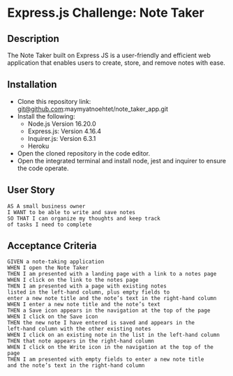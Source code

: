 # Express.js Challenge: Note Taker

## Description 


The Note Taker built on Express JS is a user-friendly and efficient web application that enables users to create, store, and remove notes with ease.

## Installation

- Clone this repository link: git@github.com:maymyatnoehtet/note_taker_app.git
- Install the following:
     - Node.js Version 16.20.0
     - Express.js: Version 4.16.4
     - Inquirer.js: Version 6.3.1
     - Heroku
- Open the cloned repository in the code editor.
- Open the integrated terminal and install node, jest and inquirer to ensure the code operate.

## User Story

```
AS A small business owner
I WANT to be able to write and save notes
SO THAT I can organize my thoughts and keep track 
of tasks I need to complete
```

## Acceptance Criteria

```
GIVEN a note-taking application
WHEN I open the Note Taker
THEN I am presented with a landing page with a link to a notes page
WHEN I click on the link to the notes page
THEN I am presented with a page with existing notes 
listed in the left-hand column, plus empty fields to 
enter a new note title and the note’s text in the right-hand column
WHEN I enter a new note title and the note’s text
THEN a Save icon appears in the navigation at the top of the page
WHEN I click on the Save icon
THEN the new note I have entered is saved and appears in the 
left-hand column with the other existing notes
WHEN I click on an existing note in the list in the left-hand column
THEN that note appears in the right-hand column
WHEN I click on the Write icon in the navigation at the top of the page
THEN I am presented with empty fields to enter a new note title 
and the note’s text in the right-hand column
```